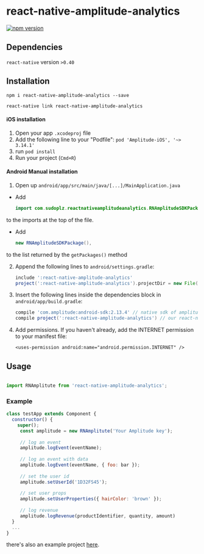 
# react-native-amplitude-analytics

[![npm version](https://badge.fury.io/js/react-native-amplitude-analytics.svg)](https://badge.fury.io/js/react-native-amplitude-analytics)

## Dependencies

`react-native` version `>0.40`

## Installation

`npm i react-native-amplitude-analytics --save`

`react-native link react-native-amplitude-analytics`

#### iOS installation

1. Open your app `.xcodeproj` file
2. Add the following line to your "Podfile": `pod 'Amplitude-iOS', '~> 3.14.1'`
3. run `pod install`
4. Run your project (`Cmd+R`)

#### Android Manual installation

1. Open up `android/app/src/main/java/[...]/MainApplication.java`
  - Add 

    ```java
    import com.sudoplz.reactnativeamplitudeanalytics.RNAmplitudeSDKPackage;
    ```

   to the imports at the top of the file.
   
  - Add 

    ```java
    new RNAmplitudeSDKPackage(),
    ``` 

  to the list returned by the `getPackages()` method
  
2. Append the following lines to `android/settings.gradle`:

  	```gradle
  	include ':react-native-amplitude-analytics'
    project(':react-native-amplitude-analytics').projectDir = new File(rootProject.projectDir, '../node_modules/react-native-amplitude-analytics/android')
  	```
3. Insert the following lines inside the dependencies block in `android/app/build.gradle`:

  	```gradle
	compile 'com.amplitude:android-sdk:2.13.4' // native sdk of amplitude
    compile project(':react-native-amplitude-analytics') // our react-native module
  	```

4. Add permissions. If you haven't already, add the INTERNET permission to your manifest file:

  	```
  	<uses-permission android:name="android.permission.INTERNET" />
  	```

## Usage 

  ```javascript

  import RNAmplitute from 'react-native-amplitude-analytics';

  ```


### Example 

```javascript
class testApp extends Component {
  constructor() {
    super();
	 const amplitude = new RNAmplitute('Your Amplitude key');
	 
	 // log an event
	 amplitude.logEvent(eventName);
	 
	 // log an event with data
	 amplitude.logEvent(eventName, { foo: bar });
	 
	 // set the user id
	 amplitude.setUserId('1D32FS45');
	 
 	 // set user props
	 amplitude.setUserProperties({ hairColor: 'brown' });
	 
	 // log revenue
	 amplitude.logRevenue(productIdentifier, quantity, amount)
  }
  ...
}
```

there's also an example project [here](https://github.com/SudoPlz/react-native-amplitude-analytics/tree/master/Example).
